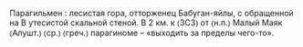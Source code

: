 ---
---

Парагильмен
: лесистая гора, отторженец Бабуган-яйлы, с обращенной на В утесистой скальной стеной. В 2 км. к ⦅ЗСЗ⦆ от ⦅н.п.⦆ Малый Маяк ⦅Алушт.⦆ ⦅ср.⦆ ⦅греч.⦆ парагиноме – «выходить за пределы чего-то».
